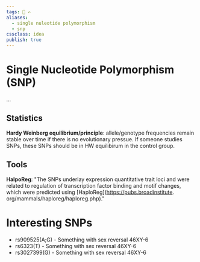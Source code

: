 ```yaml
---
tags: 🏡 ✍️
aliases: 
  - single nuleotide polymorphism
  - snp
cssclass: idea
publish: true
---
```

# Single Nucleotide Polymorphism (SNP)
...

## Statistics
**Hardy Weinberg equilibrium/principle**: allele/genotype frequencies remain stable over time if there is no evolutionary pressue. If someone studies SNPs, these SNPs should be in HW equilibirum in the control group.

## Tools
**HalpoReg**: "The SNPs underlay expression quantitative trait loci and were related to regulation of transcription factor binding and motif changes, which were predicted using [HaploReg](https://pubs.broadinstitute. org/mammals/haploreg/haploreg.php)."

# Interesting SNPs
 - rs909525(A;G) - Something with sex reversal 46XY-6
 - rs6323(T) - Something with sex reversal 46XY-6
 - rs3027399(G) - Something with sex reversal 46XY-6
